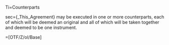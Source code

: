 Ti=Counterparts

sec={_This_Agreement} may be executed in one or more counterparts, each of which will be deemed an original and all of which will be taken together and deemed to be one instrument.

=[OTF/Z/ol/Base]

